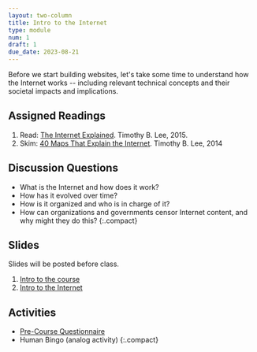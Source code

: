 ```yaml
---
layout: two-column
title: Intro to the Internet
type: module
num: 1
draft: 1
due_date: 2023-08-21
---
```


Before we start building websites, let's take some time to understand how the Internet works -- including relevant technical concepts and their societal impacts and implications. 


## Assigned Readings

1. Read: <a href="https://www.vox.com/2014/6/16/18076282/the-internet" target="_blank">The Internet Explained</a>. Timothy B. Lee, 2015.
2. Skim: <a href="https://www.vox.com/a/internet-maps" target="_blank">40 Maps That Explain the Internet</a>. Timothy B. Lee, 2014

## Discussion Questions
* What is the Internet and how does it work?
* How has it evolved over time?
* How is it organized and who is in charge of it?
* How can organizations and governments censor Internet content, and why might they do this?
{:.compact}
<!-- 
* Does the Internet amplify all voices equally?
* Why is privacy such a huge concern for the Web / Internet?
* How does life online shape life offline (and vice versa)? 
-->

## Slides
Slides will be posted before class.

1. [Intro to the course](https://docs.google.com/presentation/d/1lBGszqVO9RNqOPKeLstZ0tfVS_-b46ON8lqeuDTowhA/edit?usp=sharing)
2. [Intro to the Internet](https://docs.google.com/presentation/d/14wLlDdn-Q65tVWn1er_iYIS1DTNVhOJ5qco-sU6qyzc/edit?usp=sharing)


## Activities
* <a href="https://forms.gle/vvAE4EDhHiBL8hLv5" target="_blank">Pre-Course Questionnaire</a>
* Human Bingo (analog activity)
{:.compact}